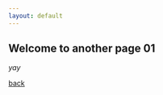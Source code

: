 ```yaml
---
layout: default
---
```


## Welcome to another page 01

_yay_
<amp-img width="600" height="600" layout="responsive" src="https://pages-themes.github.io/minimal/assets/img/logo.png"></amp-img>

[back](./)
